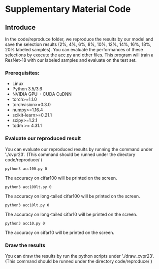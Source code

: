 # Supplementary Material Code

## Introduce

In the code/reproduce folder, we reproduce the results by our model and save the selection results (2%, 4%, 6%, 8%, 10%, 12%, 14%, 16%, 18%, 20% labeled samples). You can evaluate the performances of these selections by execute the acc.py and other files. This program will train a ResNet-18 with our labeled samples and evaluate on the test set.



### Prerequisites:
- Linux 
- Python 3.5/3.6
- NVIDIA GPU + CUDA CuDNN
- torch>=1.1.0
- torchvision>=0.3.0
- numpy>=1.16.4
- scikit-learn>=0.21.1
- scipy>=1.2.1
- tqdm >= 4.31.1

### Evaluate our reproduced result
You can evaluate our reproduced results by running the command under './cvpr23'.  (This command should be runned under the directory code/reproduce/  )


```
python3 acc100.py 0
```
The accuracy on cifar100 will be printed on the screen.

```
python3 acc100lt.py 0
```
The accuracy on long-tailed cifar100 will be printed on the screen.

```
python3 acc10lt.py 0
```
The accuracy on long-tailed cifar10 will be printed on the screen.

```
python3 acc10.py 0
```
The accuracy on cifar10 will be printed on the screen.


### Draw the results
You can draw the results by run the python scripts under './draw_cvpr23'.  (This command should be runned under the directory code/reproduce/  )

